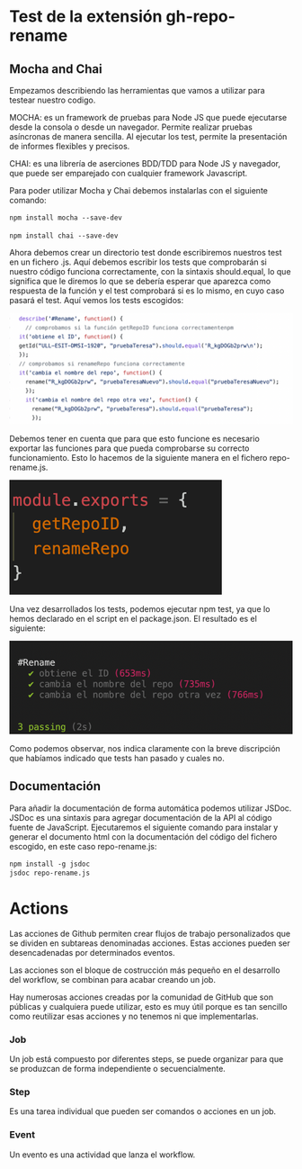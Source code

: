 
# Test de la extensión gh-repo-rename

## Mocha and Chai 
Empezamos describiendo las herramientas que vamos a utilizar para testear nuestro codigo. 

MOCHA: es un framework de pruebas para Node JS que puede ejecutarse desde la consola o desde un navegador. Permite realizar pruebas asíncronas de manera sencilla. Al ejecutar los test, permite la presentación de informes flexibles y precisos.

CHAI: es una librería de aserciones BDD/TDD para Node JS y navegador, que puede ser  emparejado con cualquier framework Javascript.

Para poder utilizar Mocha y Chai debemos instalarlas con el siguiente comando: 

```
npm install mocha --save-dev

npm install chai --save-dev

```
Ahora debemos crear un directorio test donde escribiremos nuestros test en un fichero .js. 
Aquí debemos escribir los tests que comprobarán si nuestro código funciona correctamente, con la sintaxis should.equal, lo que significa que le diremos lo que se debería esperar que aparezca como respuesta de la función y el test comprobará si es lo mismo, en cuyo caso pasará el test. Aquí vemos los tests escogidos: 

![image](code.png)

Debemos tener en cuenta que para que esto funcione es necesario exportar las funciones para que pueda comprobarse su correcto funcionamiento. Esto lo hacemos de la siguiente manera en el fichero repo-rename.js.

![image](export.png)

Una vez desarrollados los tests, podemos ejecutar npm test, ya que lo hemos declarado en el script en el package.json. El resultado es el siguiente:  

![image](test.png)

Como podemos observar, nos indica claramente con la breve discripción que habíamos indicado que tests han pasado y cuales no.

## Documentación

Para añadir la documentación de forma automática podemos utilizar JSDoc. JSDoc es una sintaxis para agregar documentación de la API al código fuente de JavaScript. 
Ejecutaremos el siguiente comando para instalar y generar el documento html con la documentación del código del fichero escogido, en este caso repo-rename.js: 
```
npm install -g jsdoc
jsdoc repo-rename.js

```

# Actions

Las acciones de Github permiten crear flujos de trabajo personalizados que se dividen en subtareas denominadas acciones. Estas acciones pueden ser desencadenadas por determinados eventos. 

Las acciones son el bloque de costrucción más pequeño en el desarrollo del workflow, se combinan para acabar creando un job. 

Hay numerosas acciones creadas por la comunidad de GitHub que son públicas y cualquiera puede utilizar, esto es muy útil porque es tan sencillo como reutilizar esas acciones y no tenemos ni que implementarlas.
### Job
Un job está compuesto por diferentes steps, se puede organizar para que se produzcan de forma independiente o secuencialmente.
 
### Step
Es una tarea individual que pueden ser comandos o acciones en un job. 

### Event
Un evento es una actividad que lanza el workflow. 



